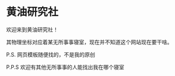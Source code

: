 # 黄油研究社

欢迎来到黄油研究社！

其物理坐标对应着某无所事事寝室，现在并不知道这个网站现在要干啥。

P.S. 网页模板随便找的，不是我的原创

P.P.S 欢迎有其他无所事事的人能找出我在哪个寝室
